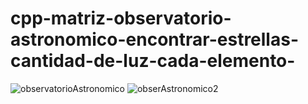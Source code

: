 # cpp-matriz-observatorio-astronomico-encontrar-estrellas-cantidad-de-luz-cada-elemento-
![observatorioAstronomico](https://user-images.githubusercontent.com/30559667/103117928-b560ce80-463a-11eb-9423-b919aa2bfd01.PNG)
![obserAstronomico2](https://user-images.githubusercontent.com/30559667/103117929-b98cec00-463a-11eb-94a1-1580f16c7498.PNG)
